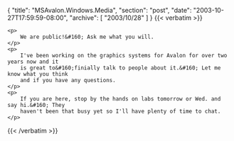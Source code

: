 {
  "title": "MSAvalon.Windows.Media",
  "section": "post",
  "date": "2003-10-27T17:59:59-08:00",
  "archive": [
    "2003/10/28"
  ]
}
{{< verbatim >}}

    <p>
        We are public!&#160; Ask me what you will.
    </p>
    <p>
        I've been working on the graphics systems for Avalon for over two years now and it
        is great to&#160;finially talk to people about it.&#160; Let me know what you think
        and if you have any questions.
    </p>
    <p>
        If you are here, stop by the hands on labs tomorrow or Wed. and say hi.&#160; They
        haven't been that busy yet so I'll have plenty of time to chat.
    </p>

{{< /verbatim >}}
